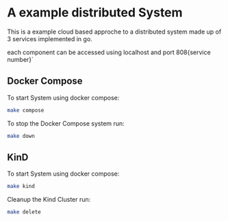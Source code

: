 # A example distributed System 

This is a example cloud based approche to a distributed system made up of 3 services implemented in go.

each component can be accessed using localhost and port 808{service number}`

## Docker Compose
To start System using docker compose:
```bash
make compose
```
To stop the Docker Compose system run:
```bash
make down
```
## KinD
To start System using docker compose:
```bash
make kind
```
Cleanup the Kind Cluster run:
```bash
make delete
```